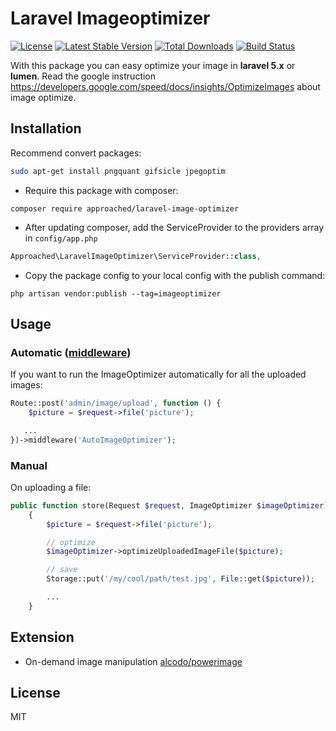 # Laravel Imageoptimizer

[![License](https://poser.pugx.org/approached/laravel-image-optimizer/license)](https://packagist.org/packages/approached/laravel-image-optimizer)
[![Latest Stable Version](https://poser.pugx.org/approached/laravel-image-optimizer/v/stable)](https://packagist.org/packages/approached/laravel-image-optimizer)
[![Total Downloads](https://poser.pugx.org/approached/laravel-image-optimizer/downloads)](https://packagist.org/packages/approached/laravel-image-optimizer)
[![Build Status](https://travis-ci.org/approached/laravel-image-optimizer.svg)](https://travis-ci.org/approached/laravel-image-optimizer)

With this package you can easy optimize your image in **laravel 5.x** or **lumen**. Read the google instruction https://developers.google.com/speed/docs/insights/OptimizeImages about image optimize.

## Installation

Recommend convert packages:
```bash
sudo apt-get install pngquant gifsicle jpegoptim
```

- Require this package with composer:
```
composer require approached/laravel-image-optimizer
```

- After updating composer, add the ServiceProvider to the providers array in `config/app.php`
```php
Approached\LaravelImageOptimizer\ServiceProvider::class,
```

- Copy the package config to your local config with the publish command:
```
php artisan vendor:publish --tag=imageoptimizer
```

## Usage

### Automatic ([middleware](https://laravel.com/docs/5.4/middleware))
If you want to run the ImageOptimizer automatically for all the uploaded images:
```php
Route::post('admin/image/upload', function () {
    $picture = $request->file('picture');

   ...
})->middleware('AutoImageOptimizer');
```

### Manual

On uploading a file:
```php
public function store(Request $request, ImageOptimizer $imageOptimizer)
    {
        $picture = $request->file('picture');

        // optimize
        $imageOptimizer->optimizeUploadedImageFile($picture);

        // save
        Storage::put('/my/cool/path/test.jpg', File::get($picture));

        ...
    }
```

## Extension

- On-demand image manipulation [alcodo/powerimage](https://github.com/alcodo/powerimage)

## License
MIT
